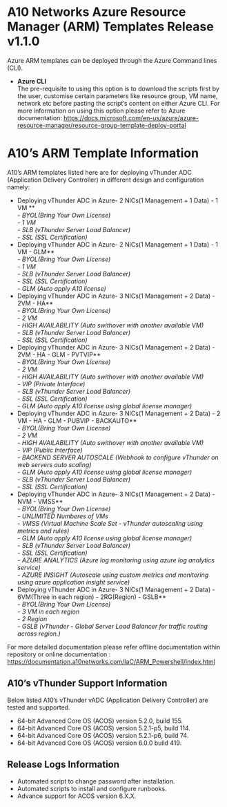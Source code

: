 # A10 Networks Azure Resource Manager (ARM) Templates Release v1.1.0
Azure ARM templates can be deployed through the Azure Command lines (CLI).

- **Azure CLI**<br>
The pre-requisite to using this option is to download the scripts first by the user, customise certain parameters
like resource group, VM name, network etc before pasting the script’s content on either Azure CLI. 
For more information on using this option please refer to Azure documentation: https://docs.microsoft.com/en-us/azure/azure-resource-manager/resource-group-template-deploy-portal

# A10’s ARM Template Information
A10’s ARM templates listed here are for deploying vThunder ADC (Application Delivery Controller) in different design and configuration namely:

- Deploying vThunder ADC in Azure- 2 NICs(1 Management + 1 Data) - 1 VM **<br>
      - *BYOL(Bring Your Own License)*<br>
      - *1 VM*<br>
      - *SLB (vThunder Server Load Balancer)*<br>
      - *SSL (SSL Certification)*<br>
- Deploying vThunder ADC in Azure- 2 NICs(1 Management + 1 Data) - 1 VM - GLM**<br>
      - *BYOL(Bring Your Own License)*<br>
      - *1 VM*<br>
      - *SLB (vThunder Server Load Balancer)*<br>
      - *SSL (SSL Certification)*<br>
      - *GLM (Auto apply A10 license)*<br>
- Deploying vThunder ADC in Azure- 3 NICs(1 Management + 2 Data) - 2VM - HA**<br>
      - *BYOL(Bring Your Own License)*<br>
      - *2 VM*<br>
      - *HIGH AVAILABILITY (Auto swithover with another available VM)*<br>
      - *SLB (vThunder Server Load Balancer)*<br>
      - *SSL (SSL Certification)*<br>
- Deploying vThunder ADC in Azure- 3 NICs(1 Management + 2 Data) - 2VM - HA - GLM - PVTVIP**<br>
      - *BYOL(Bring Your Own License)*<br>
      - *2 VM*<br>
      - *HIGH AVAILABILITY (Auto swithover with another available VM)*<br>
      - *VIP (Private Interface)*<br>
      - *SLB (vThunder Server Load Balancer)*<br>
      - *SSL (SSL Certification)*<br>
      - *GLM (Auto apply A10 license using global license manager)*<br>
- Deploying vThunder ADC in Azure- 3 NICs(1 Management + 2 Data) - 2 VM - HA - GLM - PUBVIP - BACKAUTO**<br>
      - *BYOL(Bring Your Own License)*<br>
      - *2 VM*<br>
      - *HIGH AVAILABILITY (Auto swithover with another available VM)*<br>
      - *VIP (Public Interface)*<br>
      - *BACKEND SERVER AUTOSCALE (Webhook to configure vThunder on web servers auto scaling)*<br>
      - *GLM (Auto apply A10 license using global license manager)*<br>
      - *SLB (vThunder Server Load Balancer)*<br>
      - *SSL (SSL Certification)*<br>
- Deploying vThunder ADC in Azure- 3 NICs(1 Management + 2 Data) - NVM - VMSS**<br>
      - *BYOL(Bring Your Own License)*<br>
      - *UNLIMITED Numberes of VMs*<br>
      - *VMSS (Virtual Machine Scale Set - vThunder autoscaling using metrics and rules)*<br>
      - *GLM (Auto apply A10 license using global license manager)*<br>
      - *SLB (vThunder Server Load Balancer)*<br>
      - *SSL (SSL Certification)*<br>
      - *AZURE ANALYTICS (Azure log monitoring using azure log analytics service)*<br>
      - *AZURE INSIGHT (Autoscale using custom metrics and monitoring using azure application insight service)*<br>
- Deploying vThunder ADC in Azure- 3 NICs(1 Management + 2 Data) - 6VM(Three in each region) - 2RG(Region) - GSLB**<br>
      - *BYOL(Bring Your Own License)*<br>
      - *3 VM in each region*<br>
      - *2 Region*<br>
      - *GSLB (vThunder - Global Server Load Balancer for traffic routing across region.)*<br>
	  
For more detailed documentation please refer offline documentation within repository or online documentation :
https://documentation.a10networks.com/IaC/ARM_Powershell/index.html

## A10’s vThunder Support Information
Below listed A10’s vThunder vADC (Application Delivery Controller) are tested and supported.
- 64-bit Advanced Core OS (ACOS) version 5.2.0, build 155.
- 64-bit Advanced Core OS (ACOS) version 5.2.1-p5, build 114.
- 64-bit Advanced Core OS (ACOS) version 5.2.1-p6, build 74.
- 64-bit Advanced Core OS (ACOS) version 6.0.0 build 419.

## Release Logs Information
- Automated script to change password after installation.
- Automated scripts to install and configure runbooks.
- Advance support for ACOS version 6.X.X.
